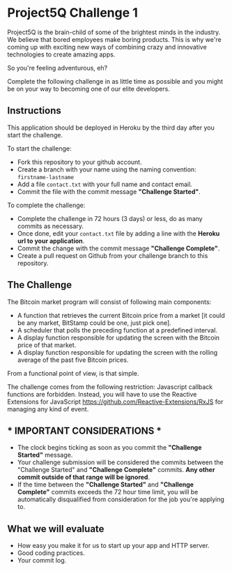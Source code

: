 # Project5Q Challenge 1

Project5Q is the brain-child of some of the brightest minds in the industry. We believe that bored employees make boring products. This is why we're coming up with exciting new ways of combining crazy and innovative technologies to create amazing apps. 

So you're feeling adventurous, eh?

Complete the following challenge in as little time as possible and you might be on your way to becoming one of our elite developers.

## Instructions

This application should be deployed in Heroku by the third day after you start the challenge.

To start the challenge:

* Fork this repository to your github account.
* Create a branch with your name using the naming convention: `firstname-lastname`
* Add a file `contact.txt` with your full name and contact email.
* Commit the file with the commit message **"Challenge Started"**.

To complete the challenge:

* Complete the challenge in 72 hours (3 days) or less, do as many commits as necessary.
* Once done, edit your `contact.txt` file by adding a line with the **Heroku url to your application**.
* Commit the change with the commit message **"Challenge Complete"**.
* Create a pull request on Github from your challenge branch to this repository.

## The Challenge

The Bitcoin market program will consist of following main components:

* A function that retrieves the current Bitcoin price from a market [it could be any market, BitStamp could be one, just pick one].
* A scheduler that polls the preceding function at a predefined interval.
* A display function responsible for updating the screen with the Bitcoin price of that market.
* A display function responsible for updating the screen with the rolling average of the past five Bitcoin prices.

From a functional point of view, is that simple.

The challenge comes from the following restriction: Javascript callback functions are forbidden. Instead, you will have to use the Reactive Extensions for JavaScript https://github.com/Reactive-Extensions/RxJS for managing any kind of event.

## * IMPORTANT CONSIDERATIONS *

* The clock begins ticking as soon as you commit the **"Challenge Started"** message.
* Your challenge submission will be considered the commits between the "Challenge Started" and **"Challenge Complete"** commits. **Any other commit outside of that range will be ignored**.
* If the time between the **"Challenge Started"** and **"Challenge Complete"** commits exceeds the 72 hour time limit, you will be automatically disqualified from consideration for the job you're applying to.

## What we will evaluate

* How easy you make it for us to start up your app and HTTP server.
* Good coding practices.
* Your commit log.
